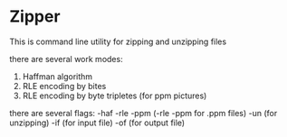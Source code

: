 # Zipper

This is command line utility for zipping and unzipping files

there are several work modes:
1) Haffman algorithm
2) RLE encoding by bites
3) RLE encoding by byte tripletes (for ppm pictures)
 
there are several flags:
-haf
-rle
-ppm (-rle -ppm for .ppm files)
-un (for unzipping)
-if (for input file)
-of (for output file)
